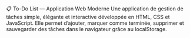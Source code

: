 📋 To-Do List — Application Web Moderne
Une application de gestion de tâches simple, élégante et interactive développée en HTML, CSS et JavaScript. Elle permet d’ajouter, marquer comme terminée, supprimer et sauvegarder des tâches dans le navigateur grâce au localStorage.
